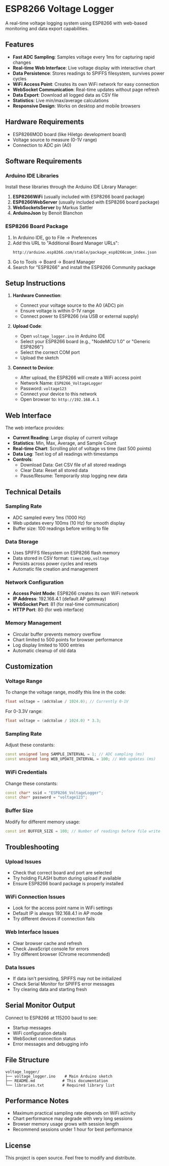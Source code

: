 # ESP8266 Voltage Logger

A real-time voltage logging system using ESP8266 with web-based monitoring and data export capabilities.

## Features

- **Fast ADC Sampling**: Samples voltage every 1ms for capturing rapid changes
- **Real-time Web Interface**: Live voltage display with interactive chart
- **Data Persistence**: Stores readings to SPIFFS filesystem, survives power cycles  
- **WiFi Access Point**: Creates its own WiFi network for easy connection
- **WebSocket Communication**: Real-time updates without page refresh
- **Data Export**: Download all logged data as CSV file
- **Statistics**: Live min/max/average calculations
- **Responsive Design**: Works on desktop and mobile browsers

## Hardware Requirements

- ESP8266MOD board (like Hiletgo development board)
- Voltage source to measure (0-1V range)
- Connection to ADC pin (A0)

## Software Requirements

### Arduino IDE Libraries

Install these libraries through the Arduino IDE Library Manager:

1. **ESP8266WiFi** (usually included with ESP8266 board package)
2. **ESP8266WebServer** (usually included with ESP8266 board package)  
3. **WebSocketsServer** by Markus Sattler
4. **ArduinoJson** by Benoit Blanchon

### ESP8266 Board Package

1. In Arduino IDE, go to File → Preferences
2. Add this URL to "Additional Board Manager URLs":
   ```
   http://arduino.esp8266.com/stable/package_esp8266com_index.json
   ```
3. Go to Tools → Board → Board Manager
4. Search for "ESP8266" and install the ESP8266 Community package

## Setup Instructions

1. **Hardware Connection**:
   - Connect your voltage source to the A0 (ADC) pin
   - Ensure voltage is within 0-1V range
   - Connect power to ESP8266 (via USB or external supply)

2. **Upload Code**:
   - Open `voltage_logger.ino` in Arduino IDE
   - Select your ESP8266 board (e.g., "NodeMCU 1.0" or "Generic ESP8266")
   - Select the correct COM port
   - Upload the sketch

3. **Connect to Device**:
   - After upload, the ESP8266 will create a WiFi access point
   - Network Name: `ESP8266_VoltageLogger`
   - Password: `voltage123`
   - Connect your device to this network
   - Open browser to: `http://192.168.4.1`

## Web Interface

The web interface provides:

- **Current Reading**: Large display of current voltage
- **Statistics**: Min, Max, Average, and Sample Count
- **Real-time Chart**: Scrolling plot of voltage vs time (last 500 points)
- **Data Log**: Text log of all readings with timestamps
- **Controls**:
  - Download Data: Get CSV file of all stored readings
  - Clear Data: Reset all stored data
  - Pause/Resume: Temporarily stop logging new data

## Technical Details

### Sampling Rate
- ADC sampled every 1ms (1000 Hz)
- Web updates every 100ms (10 Hz) for smooth display
- Buffer size: 100 readings before writing to file

### Data Storage
- Uses SPIFFS filesystem on ESP8266 flash memory
- Data stored in CSV format: `timestamp,voltage`
- Persists across power cycles and resets
- Automatic file creation and management

### Network Configuration
- **Access Point Mode**: ESP8266 creates its own WiFi network
- **IP Address**: 192.168.4.1 (default AP gateway)
- **WebSocket Port**: 81 (for real-time communication)
- **HTTP Port**: 80 (for web interface)

### Memory Management
- Circular buffer prevents memory overflow
- Chart limited to 500 points for browser performance
- Log display limited to 1000 entries
- Automatic cleanup of old data

## Customization

### Voltage Range
To change the voltage range, modify this line in the code:
```cpp
float voltage = (adcValue / 1024.0); // Currently 0-1V
```

For 0-3.3V range:
```cpp
float voltage = (adcValue / 1024.0) * 3.3;
```

### Sampling Rate
Adjust these constants:
```cpp
const unsigned long SAMPLE_INTERVAL = 1; // ADC sampling (ms)
const unsigned long WEB_UPDATE_INTERVAL = 100; // Web updates (ms)
```

### WiFi Credentials
Change these constants:
```cpp
const char* ssid = "ESP8266_VoltageLogger";
const char* password = "voltage123";
```

### Buffer Size
Modify for different memory usage:
```cpp
const int BUFFER_SIZE = 100; // Number of readings before file write
```

## Troubleshooting

### Upload Issues
- Check that correct board and port are selected
- Try holding FLASH button during upload if available
- Ensure ESP8266 board package is properly installed

### WiFi Connection Issues
- Look for the access point name in WiFi settings
- Default IP is always 192.168.4.1 in AP mode
- Try different devices if connection fails

### Web Interface Issues
- Clear browser cache and refresh
- Check JavaScript console for errors
- Try different browser (Chrome recommended)

### Data Issues
- If data isn't persisting, SPIFFS may not be initialized
- Check Serial Monitor for SPIFFS error messages
- Try clearing data and starting fresh

## Serial Monitor Output

Connect to ESP8266 at 115200 baud to see:
- Startup messages
- WiFi configuration details
- WebSocket connection status
- Error messages and debugging info

## File Structure

```
voltage_logger/
├── voltage_logger.ino    # Main Arduino sketch
├── README.md            # This documentation
└── libraries.txt        # Required library list
```

## Performance Notes

- Maximum practical sampling rate depends on WiFi activity
- Chart performance may degrade with very long sessions
- Browser memory usage grows with session length
- Recommend sessions under 1 hour for best performance

## License

This project is open source. Feel free to modify and distribute.
